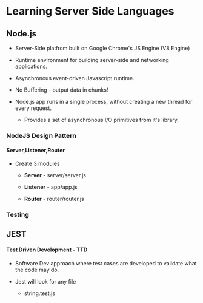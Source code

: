 # Learning Server Side Languages

## Node.js

-   Server-Side platfrom built on Google Chrome's JS Engine (V8 Engine)

-   Runtime environment for building server-side and networking applications.

-   Asynchronous event-driven Javascript runtime.

-   No Buffering - output data in chunks!

-   Node.js app runs in a single process, without creating a new thread for every request.

    -   Provides a set of asynchronous I/O primitives from it's library.

### NodeJS Design Pattern

#### Server,Listener,Router

-   Create 3 modules

    -   **Server** - server/server.js

    -   **Listener** - app/app.js

    -   **Router** - router/router.js

### Testing

## JEST

#### Test Driven Development - TTD

-   Software Dev approach where test cases are developed to validate what the code may do.

-   Jest will look for any file
    -   string.test.js
